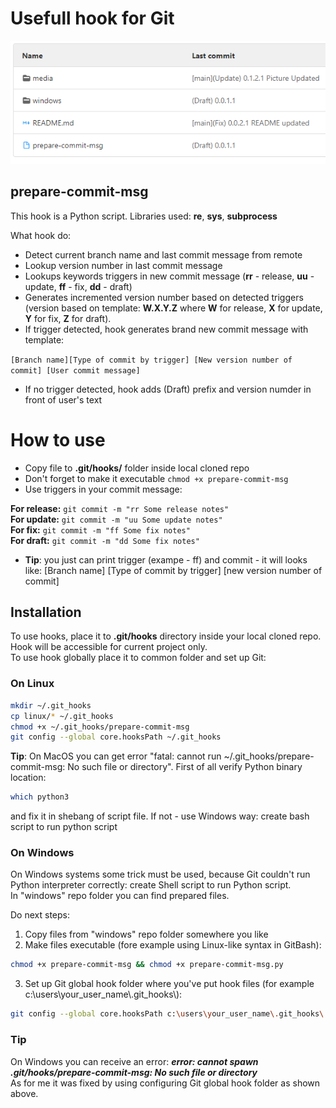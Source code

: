 # Usefull hook for Git

![Nice and clear commits!](media/commit_example.png)

## prepare-commit-msg
This hook is a Python script. Libraries used: **re**, **sys**, **subprocess**

What hook do:
- Detect current branch name and last commit message from remote
- Lookup version number in last commit message
- Lookups keywords triggers in new commit message (**rr** - release, **uu** - update, **ff** - fix, **dd** - draft)
- Generates incremented version number based on detected triggers (version based on template: **W.X.Y.Z** where **W** for release, **X** for update, **Y** for fix, **Z** for draft).
- If trigger detected, hook generates brand new commit message with template:  

```[Branch name][Type of commit by trigger] [New version number of commit] [User commit message]```

- If no trigger detected, hook adds (Draft) prefix and version numder in front of user's text

# How to use
- Copy file to **.git/hooks/** folder inside local cloned repo
- Don't forget to make it executable ```chmod +x prepare-commit-msg```
- Use triggers in your commit message:

**For release:** ```git commit -m "rr Some release notes"```  
**For update:** ```git commit -m "uu Some update notes"```  
**For fix:** ```git commit -m "ff Some fix notes"```  
**For draft:** ```git commit -m "dd Some fix notes"```

- **Tip**: you just can print trigger (exampe - ff) and commit - it will looks like: [Branch name] [Type of commit by trigger] [new version number of commit]

## Installation

To use hooks, place it to **.git/hooks** directory inside your local cloned repo. Hook will be accessible for current project only.  
To use hook globally place it to common folder and set up Git:

### On Linux

```bash
mkdir ~/.git_hooks
cp linux/* ~/.git_hooks
chmod +x ~/.git_hooks/prepare-commit-msg
git config --global core.hooksPath ~/.git_hooks
```
**Tip**: On MacOS you can get error "fatal: cannot run ~/.git_hooks/prepare-commit-msg: No such file or directory". First of all verify Python binary location:

```bash
which python3
```

and fix it in shebang of script file. If not - use Windows way: create bash script to run python script

### On Windows
On Windows systems some trick must be used, because Git couldn't run Python interpreter correctly: create Shell script to run Python script.  
In "windows" repo folder you can find prepared files.

Do next steps:

1. Copy files from "windows" repo folder somewhere you like
2. Make files executable (fore example using Linux-like syntax in GitBash):  
```bash
chmod +x prepare-commit-msg && chmod +x prepare-commit-msg.py
```  
3. Set up Git global hook folder where you've put hook files (for example c:\\users\\your_user_name\\.git_hooks\\):  
```bash
git config --global core.hooksPath c:\users\your_user_name\.git_hooks\
```

### Tip
On Windows you can receive an error: ***error: cannot spawn .git/hooks/prepare-commit-msg: No such file or directory***  
As for me it was fixed by using configuring Git global hook folder as shown above.